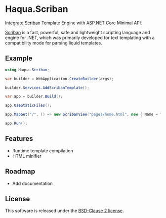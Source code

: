 # Haqua.Scriban

Integrate [Scriban](https://github.com/scriban/scriban) Template Engine with ASP.NET Core Minimal API.

[Scriban](https://github.com/scriban/scriban) is a fast, powerful, safe and lightweight scripting language and engine for .NET, which was primarily developed for text templating with a compatibility mode for parsing liquid templates.

## Example
```csharp
using Haqua.Scriban;

var builder = WebApplication.CreateBuilder(args);

builder.Services.AddScribanTemplate();

var app = builder.Build();

app.UseStaticFiles();

app.MapGet("/", () => new ScribanView("pages/home.html", new { Name = "Scriban Template" }));

app.Run();
```

## Features
- Runtime template compilation
- HTML minifier

## Roadmap
- Add documentation

## License
This software is released under the [BSD-Clause 2 license](https://opensource.org/licenses/BSD-2-Clause).
